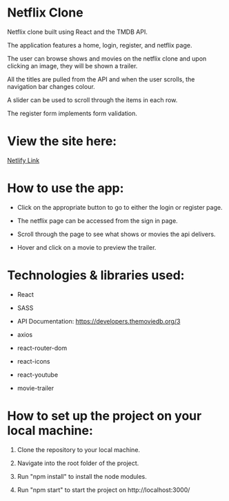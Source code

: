 # Netflix Clone

Netflix clone built using React and the TMDB API.

The application features a home, login, register, and netflix page.

The user can browse shows and movies on the netflix clone and upon clicking an image, they will be shown a trailer.

All the titles are pulled from the API and when the user scrolls, the navigation bar changes colour.

A slider can be used to scroll through the items in each row.

The register form implements form validation.

# View the site here:

[Netlify Link](https://ajwilliams-netflix-clone.netlify.app/)

# How to use the app:

- Click on the appropriate button to go to either the login or register page.

- The netflix page can be accessed from the sign in page.

- Scroll through the page to see what shows or movies the api delivers.

- Hover and click on a movie to preview the trailer.

# Technologies & libraries used:

- React

- SASS

- API Documentation: https://developers.themoviedb.org/3

- axios

- react-router-dom

- react-icons

- react-youtube

- movie-trailer

# How to set up the project on your local machine:

1. Clone the repository to your local machine.

2. Navigate into the root folder of the project.

3. Run "npm install" to install the node modules.

4. Run "npm start" to start the project on http://localhost:3000/
